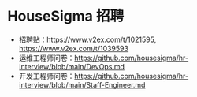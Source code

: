 # HouseSigma 招聘 

- 招聘贴：https://www.v2ex.com/t/1021595, https://www.v2ex.com/t/1039593
- 运维工程师问卷：https://github.com/housesigma/hr-interview/blob/main/DevOps.md
- 开发工程师问卷：https://github.com/housesigma/hr-interview/blob/main/Staff-Engineer.md
